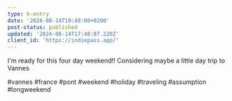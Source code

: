 ```yaml
---
type: h-entry
date: '2024-08-14T19:48:00+0200'
post-status: published
updated: '2024-08-14T17:48:07.220Z'
client_id: 'https://indiepass.app/'
---
```

I'm ready for this four day weekend!! Considering maybe a little day trip to Vannes

#vannes #france #pont #weekend #holiday #traveling #assumption #longweekend 
